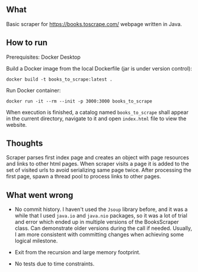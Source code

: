 ## What

Basic scraper for https://books.toscrape.com/ webpage written in Java.

## How to run

Prerequisites: Docker Desktop

Build a Docker image from the local Dockerfile (jar is under version control):

`docker build -t books_to_scrape:latest .`

Run Docker container:

`docker run -it --rm --init -p 3000:3000 books_to_scrape`

When execution is finished, a catalog named `books_to_scrape` shall appear in the current directory,
navigate to it and open `index.html` file to view the website.

## Thoughts

Scraper parses first index page and creates an object with page resources and links to other html pages. 
When scraper visits a page it is added to the set of visited urls to avoid serializing same page twice. After processing
the first page, spawn a thread pool to process links to other pages.

## What went wrong

* No commit history. I haven't used the `Jsoup` library before, 
and it was a while that I used `java.io` and `java.nio` packages, so it was a lot of trial and error which ended up in
multiple versions of the BooksScraper class. Can demonstrate older versions during the call if needed. Usually, I am more
consistent with committing changes when achieving some logical milestone.

* Exit from the recursion and large memory footprint.

* No tests due to time constraints.